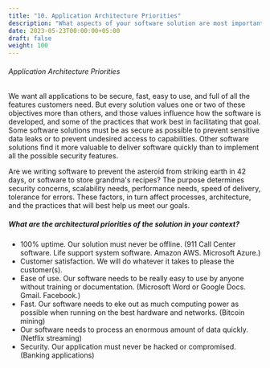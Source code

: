 ```yaml
---
title: "10. Application Architecture Priorities"
description: "What aspects of your software solution are most important?"
date: 2023-05-23T00:00:00+05:00
draft: false
weight: 100
---
```


###### Application Architecture Priorities
We want all applications to be secure, fast, easy to use, and full of all the features customers need.  But every solution values one or two of these objectives more than others, and those values influence how the software is developed, and some of the practices that work best in facilitating that goal.  Some software solutions must be as secure as possible to prevent sensitive data leaks or to prevent undesired access to capabilities.  Other software solutions find it more valuable to deliver software quickly than to implement all the possible security features.  

Are we writing software to prevent the asteroid from striking earth in 42 days, or software to store grandma's recipes?  The purpose determines security concerns, scalability needs, performance needs, speed of delivery, tolerance for errors.  These factors, in turn affect processes, architecture, and the practices that will best help us meet our goals.

##### What are the architectural priorities of the solution in your context?
* 100% uptime.  Our solution must never be offline. (911 Call Center software.  Life support system software. Amazon AWS.  Microsoft Azure.)
* Customer satisfaction.  We will do whatever it takes to please the customer(s).
* Ease of use.  Our software needs to be really easy to use by anyone without training or documentation. (Microsoft Word or Google Docs.  Gmail.  Facebook.)
* Fast.  Our software needs to eke out as much computing power as possible when running on the best hardware and networks. (Bitcoin mining)
* Our software needs to process an enormous amount of data quickly. (Netflix streaming)
* Security.  Our application must never be hacked or compromised.  (Banking applications)

